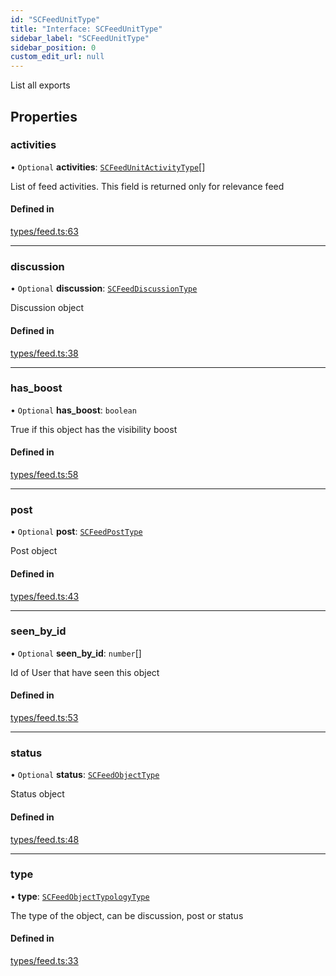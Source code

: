 ```yaml
---
id: "SCFeedUnitType"
title: "Interface: SCFeedUnitType"
sidebar_label: "SCFeedUnitType"
sidebar_position: 0
custom_edit_url: null
---
```


List all exports

## Properties

### activities

• `Optional` **activities**: [`SCFeedUnitActivityType`](SCFeedUnitActivityType)[]

List of feed activities. This field is returned only for relevance feed

#### Defined in

[types/feed.ts:63](https://github.com/selfcommunity/community-ui/blob/8bbb33c/packages/sc-core/src/types/feed.ts#L63)

___

### discussion

• `Optional` **discussion**: [`SCFeedDiscussionType`](SCFeedDiscussionType)

Discussion object

#### Defined in

[types/feed.ts:38](https://github.com/selfcommunity/community-ui/blob/8bbb33c/packages/sc-core/src/types/feed.ts#L38)

___

### has\_boost

• `Optional` **has\_boost**: `boolean`

True if this object has the visibility boost

#### Defined in

[types/feed.ts:58](https://github.com/selfcommunity/community-ui/blob/8bbb33c/packages/sc-core/src/types/feed.ts#L58)

___

### post

• `Optional` **post**: [`SCFeedPostType`](SCFeedPostType)

Post object

#### Defined in

[types/feed.ts:43](https://github.com/selfcommunity/community-ui/blob/8bbb33c/packages/sc-core/src/types/feed.ts#L43)

___

### seen\_by\_id

• `Optional` **seen\_by\_id**: `number`[]

Id of User that have seen this object

#### Defined in

[types/feed.ts:53](https://github.com/selfcommunity/community-ui/blob/8bbb33c/packages/sc-core/src/types/feed.ts#L53)

___

### status

• `Optional` **status**: [`SCFeedObjectType`](SCFeedObjectType)

Status object

#### Defined in

[types/feed.ts:48](https://github.com/selfcommunity/community-ui/blob/8bbb33c/packages/sc-core/src/types/feed.ts#L48)

___

### type

• **type**: [`SCFeedObjectTypologyType`](../enums/SCFeedObjectTypologyType)

The type of the object, can be discussion, post or status

#### Defined in

[types/feed.ts:33](https://github.com/selfcommunity/community-ui/blob/8bbb33c/packages/sc-core/src/types/feed.ts#L33)
